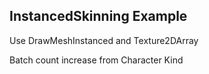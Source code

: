 ## InstancedSkinning Example

Use DrawMeshInstanced and Texture2DArray

Batch count increase from Character Kind 
